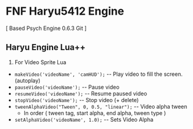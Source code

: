 # FNF Haryu5412 Engine
[ Based Psych Engine 0.6.3 Git ]

## Haryu Engine Lua++

1. For Video Sprite Lua

* ```makeVideo('videoName', 'camHUD');``` -- Play video to fill the screen. (autoplay)
* ```pauseVideo('videoName');``` -- Pause video
* ```resumeVideo('videoName');``` -- Resume paused video
* ```stopVideo('videoName');``` -- Stop video (+ delete)
* ```tweenAlphaVideo("Tween", 0, 0.5, "linear");``` -- Video alpha tween
  * In order ( tween tag, start alpha, end alpha, tween type )
* ```setAlphaVideo('videoName', 1.0);``` -- Sets Video Alpha